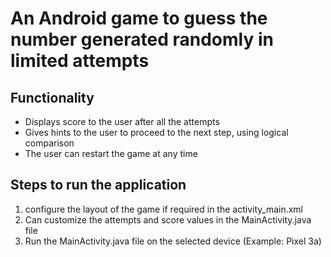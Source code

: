 # An Android game to guess the number generated randomly in limited attempts
## Functionality
- Displays score to the user after all the attempts
- Gives hints to the user to proceed to the next step, using logical comparison
- The user can restart the game at any time
## Steps to run the application
1. configure the layout of the game if required in the activity_main.xml
2. Can customize the attempts and score values in the MainActivity.java file
3. Run the MainActivity.java file on the selected device (Example: Pixel 3a)
   
